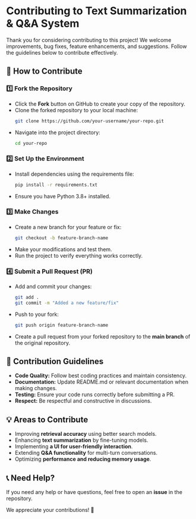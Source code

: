 # Contributing to Text Summarization & Q&A System

Thank you for considering contributing to this project! We welcome improvements, bug fixes, feature enhancements, and suggestions. Follow the guidelines below to contribute effectively.

## 📌 How to Contribute
### 1️⃣ Fork the Repository
- Click the **Fork** button on GitHub to create your copy of the repository.
- Clone the forked repository to your local machine:
  ```bash
  git clone https://github.com/your-username/your-repo.git
  ```
- Navigate into the project directory:
  ```bash
  cd your-repo
  ```

### 2️⃣ Set Up the Environment
- Install dependencies using the requirements file:
  ```bash
  pip install -r requirements.txt
  ```
- Ensure you have Python 3.8+ installed.

### 3️⃣ Make Changes
- Create a new branch for your feature or fix:
  ```bash
  git checkout -b feature-branch-name
  ```
- Make your modifications and test them.
- Run the project to verify everything works correctly.

### 4️⃣ Submit a Pull Request (PR)
- Add and commit your changes:
  ```bash
  git add .
  git commit -m "Added a new feature/fix"
  ```
- Push to your fork:
  ```bash
  git push origin feature-branch-name
  ```
- Create a pull request from your forked repository to the **main branch** of the original repository.

## 🚀 Contribution Guidelines
- **Code Quality:** Follow best coding practices and maintain consistency.
- **Documentation:** Update README.md or relevant documentation when making changes.
- **Testing:** Ensure your code runs correctly before submitting a PR.
- **Respect:** Be respectful and constructive in discussions.

## 💡 Areas to Contribute
- Improving **retrieval accuracy** using better search models.
- Enhancing **text summarization** by fine-tuning models.
- Implementing **a UI for user-friendly interaction**.
- Extending **Q&A functionality** for multi-turn conversations.
- Optimizing **performance and reducing memory usage**.

## 📞 Need Help?
If you need any help or have questions, feel free to open an **issue** in the repository.

We appreciate your contributions! 🚀

